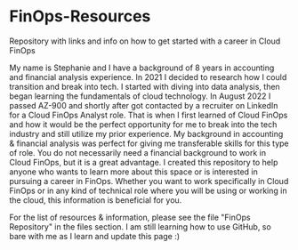 # FinOps-Resources
Repository with links and info on how to get started with a career in Cloud FinOps 

My name is Stephanie and I have a background of 8 years in accounting and financial analysis experience. In 2021 I decided to research how I could transition and break into tech. I started with diving into data analysis, then began learning the fundamentals of cloud technology. In August 2022 I passed AZ-900 and shortly after got contacted by a recruiter on LinkedIn for a Cloud FinOps Analyst role. That is when I first learned of Cloud FinOps and how it would be the perfect opportunity for me to break into the tech industry and still utilize my prior experience. My background in accounting & financial analysis was perfect for giving me transferable skills for this type of role. You do not necessarily need a financial background to work in Cloud FinOps, but it is a great advantage. I created this repository to help anyone who wants to learn more about this space or is interested in pursuing a career in FinOps. Whether you want to work specifically in Cloud FinOps or in any kind of technical role where you will be using or working in the cloud, this information is beneficial for you. 

For the list of resources & information, please see the file "FinOps Repository" in the files section. I am still learning how to use GitHub, so bare with me as I learn and update this page :) 
